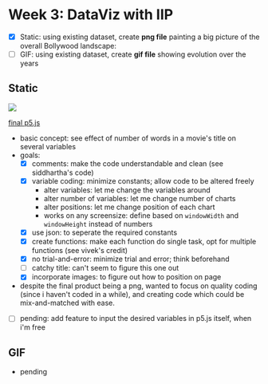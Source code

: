 # Week 3: DataViz with IIP

- [x] Static: using existing dataset, create **png file** painting a big picture of the overall Bollywood landscape:
- [ ] GIF: using existing dataset, create **gif file** showing evolution over the years

## Static

![](Gif/Final_Image.png)

[final p5.js](https://editor.p5js.org/Sahil_Agarwal/full/RDXYccwot)

- basic concept: see effect of number of words in a movie's title on several variables
- goals:
  - [x] comments: make the code understandable and clean (see siddhartha's code)
  - [x] variable coding: minimize constants; allow code to be altered freely
    - alter variables: let me change the variables around
    - alter number of variables: let me change number of charts
    - alter positions: let me change position of each chart
    - works on any screensize: define based on `windowWidth` and `windowHeight` instead of numbers
  - [x] use json: to seperate the required constants
  - [x] create functions: make each function do single task, opt for multiple functions (see vivek's credit)
  - [x] no trial-and-error: minimize trial and error; think beforehand
  - [ ] catchy title: can't seem to figure this one out
  - [x] incorporate images: to figure out how to position on page
- despite the final product being a png, wanted to focus on quality coding (since i haven't coded in a while), and creating code which could be mix-and-matched with ease.
- [ ] pending: add feature to input the desired variables in p5.js itself, when i'm free


## GIF
- pending